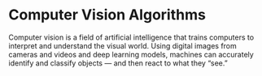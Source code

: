 # Computer Vision Algorithms
Computer vision is a field of artificial intelligence that trains computers to interpret and understand the visual world. Using digital images from cameras and videos and deep learning models, machines can accurately identify and classify objects — and then react to what they “see.”
